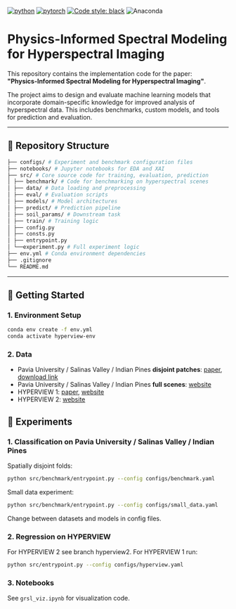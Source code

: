 [![python](https://img.shields.io/badge/Python-3.12-3776AB.svg?style=flat&logo=python&logoColor=white)](https://www.python.org)
[![pytorch](https://img.shields.io/badge/PyTorch-2.1.2-EE4C2C.svg?style=flat&logo=pytorch)](https://pytorch.org)
[![Code style: black](https://img.shields.io/badge/code%20style-black-000000.svg)](https://github.com/psf/black)
![Anaconda](https://img.shields.io/badge/Anaconda-%2344A833.svg?logo=anaconda&logoColor=white)

# Physics-Informed Spectral Modeling for Hyperspectral Imaging

This repository contains the implementation code for the paper:  
**"Physics-Informed Spectral Modeling for Hyperspectral Imaging"**.

The project aims to design and evaluate machine learning models that incorporate domain-specific knowledge for improved analysis of hyperspectral data. This includes benchmarks, custom models, and tools for prediction and evaluation.

---

## 📁 Repository Structure
```bash
├── configs/ # Experiment and benchmark configuration files
├── notebooks/ # Jupyter notebooks for EDA and XAI
├── src/ # Core source code for training, evaluation, prediction
│ ├── benchmark/ # Code for benchmarking on hyperspectral scenes
│ ├── data/ # Data loading and preprocessing
│ ├── eval/ # Evaluation scripts
│ ├── models/ # Model architectures
│ ├── predict/ # Prediction pipeline
│ ├── soil_params/ # Downstream task
│ ├── train/ # Training logic
│ ├── config.py
│ ├── consts.py
│ ├── entrypoint.py
│ └──experiment.py # Full experiment logic
├── env.yml # Conda environment dependencies
├── .gitignore
└── README.md
```
---

## 🚀 Getting Started

### 1. Environment Setup

```bash
conda env create -f env.yml
conda activate hyperview-env
```
### 2. Data
* Pavia University / Salinas Valley / Indian Pines **disjoint patches**: [paper](https://arxiv.org/pdf/1811.03707), [download link](https://tinyurl.com/ieee-grsl)
* Pavia University / Salinas Valley / Indian Pines **full scenes**: [website](https://www.ehu.eus/ccwintco/index.php/Hyperspectral_Remote_Sensing_Scenes)
* HYPERVIEW 1: [paper](https://ieeexplore.ieee.org/document/9897443), [website](https://platform.ai4eo.eu/seeing-beyond-the-visible-permanent/data)
* HYPERVIEW 2: [website](https://www.eotdl.com/datasets/HYPERVIEW2)


## 🧪 Experiments
### 1. Classification on Pavia University / Salinas Valley / Indian Pines

Spatially disjoint folds:
```bash
python src/benchmark/entrypoint.py --config configs/benchmark.yaml
```

Small data experiment:
```bash
python src/benchmark/entrypoint.py --config configs/small_data.yaml
```

Change between datasets and models in config files.

### 2. Regression on HYPERVIEW
For HYPERVIEW 2 see branch hyperview2. For HYPERVIEW 1 run:
```bash
python src/entrypoint.py --config configs/hyperview.yaml
```

### 3. Notebooks
See `grsl_viz.ipynb` for visualization code.

